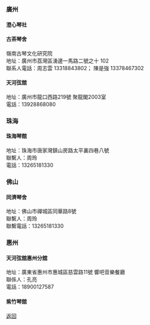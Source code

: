 ### 廣州
#### 澄心琴社


#### 古茶琴舍
嶺南古琴文化研究院  
地址：廣州市荔灣區湧邊一馬路二號之十 102  
聯系人電話：周志雲 13318843802； 陳是強 13378467302

#### 天河弦舘
地址：廣州市龍口西路219號 聚龍閣2003室  
電話：13928868080  

### 珠海
#### 珠海琴館
地址：珠海市唐家灣鎮山房路太平裏四巷八號   
聯繫人：周玲  
電話：13265181330  

### 佛山
#### 同濟琴舍
地址：佛山市禪城區同華路8號  
聯繫人：周玲  
聯繫電話：13265181330

### 惠州
#### 天河弦舘惠州分舘
地址：廣東省惠州市惠城區慈雲路11號 響吧音樂餐廳  
聯係人：孔亮  
電話：18900127587  

#### 紫竹琴舘




[返回](China.md)

